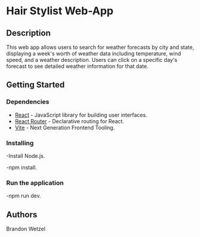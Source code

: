 # Hair Stylist Web-App


## Description

This web app allows users to search for weather forecasts by city and state, displaying a week's worth of weather data including temperature, wind speed, and a weather description. Users can click on a specific day's forecast to see detailed weather information for that date.


## Getting Started

### Dependencies

- [React](https://reactjs.org/) - JavaScript library for building user interfaces.
- [React Router](https://reactrouter.com/) - Declarative routing for React.
- [Vite](https://vitejs.dev/) - Next Generation Frontend Tooling.


### Installing

-Install Node.js.

-npm install.

### Run the application
-npm run dev.

## Authors
Brandon Wetzel



